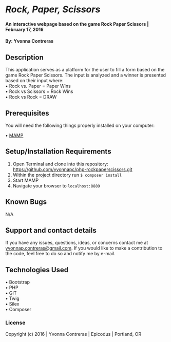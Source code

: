 # _Rock, Paper, Scissors_

#### An interactive webpage based on the game Rock Paper Scissors  | February 17, 2016

#### By: Yvonna Contreras 

## Description

This application serves as a platform for the user to fill a form based on the game Rock Paper Scissors. The input is analyzed and a winner is presented based on their input where:<br>
• Rock vs. Paper = Paper Wins<br>
• Rock vs Scissors = Rock Wins<br>
• Rock vs Rock = DRAW

## Prerequisites

You will need the following things properly installed on your computer:

• [MAMP](https://www.mamp.info/en/downloads/)

## Setup/Installation Requirements

1. Open Terminal and clone into this repository: https://github.com/yvonnapc/php-rockpaperscissors.git<br>
2. Within the project directory run ```$ composer install``` <br>
3. Start MAMP<br>
4. Navigate your browser to ```localhost:8889```<br>

## Known Bugs

N/A

## Support and contact details

If you have any issues, questions, ideas, or concerns contact me at yvonnap.contreras@gmail.com. If you would like to make a contribution to the code, feel free to do so and notify me by e-mail.

## Technologies Used

• Bootstrap<br>
• PHP<br>
• GIT<br>
• Twig<br>
• Silex<br>
• Composer<br>

### License

Copyright (c) 2016  |  Yvonna Contreras  |  Epicodus  |  Portland, OR
